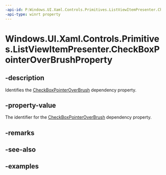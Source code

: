 ```yaml
---
-api-id: P:Windows.UI.Xaml.Controls.Primitives.ListViewItemPresenter.CheckBoxPointerOverBrushProperty
-api-type: winrt property
---
```


# Windows.UI.Xaml.Controls.Primitives.ListViewItemPresenter.CheckBoxPointerOverBrushProperty

<!--
public static Windows.UI.Xaml.DependencyProperty CheckBoxPointerOverBrushProperty { get; }
-->


## -description

Identifies the [CheckBoxPointerOverBrush](listviewitempresenter_checkboxpointeroverbrush.md) dependency property.

## -property-value

The identifier for the [CheckBoxPointerOverBrush](listviewitempresenter_checkboxpointeroverbrush.md) dependency property.

## -remarks

## -see-also

## -examples


